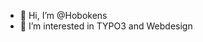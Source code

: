 - 👋 Hi, I’m @Hobokens
- 👀 I’m interested in TYPO3 and Webdesign

<!---
Hobokens/Hobokens is a ✨ special ✨ repository because its `README.md` (this file) appears on your GitHub profile.
You can click the Preview link to take a look at your changes.
--->
